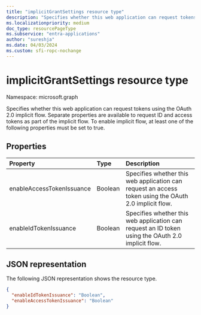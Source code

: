 ```yaml
---
title: "implicitGrantSettings resource type"
description: "Specifies whether this web application can request tokens using the OAuth 2.0 implicit flow. Separate properties are available to request ID and access tokens as part of the implicit flow. To enable implicit flow, at least one of the following properties must be set to true."
ms.localizationpriority: medium
doc_type: resourcePageType
ms.subservice: "entra-applications"
author: "sureshja"
ms.date: 04/03/2024
ms.custom: sfi-ropc-nochange
---
```


# implicitGrantSettings resource type

Namespace: microsoft.graph

Specifies whether this web application can request tokens using the OAuth 2.0 implicit flow. Separate properties are available to request ID and access tokens as part of the implicit flow. To enable implicit flow, at least one of the following properties must be set to true.

## Properties

| Property | Type | Description |
|:---------|:-----|:------------|
|enableAccessTokenIssuance| Boolean | Specifies whether this web application can request an access token using the OAuth 2.0 implicit flow.|
|enableIdTokenIssuance| Boolean | Specifies whether this web application can request an ID token using the OAuth 2.0 implicit flow.|

## JSON representation
The following JSON representation shows the resource type.
<!-- {
  "blockType": "resource",
  "keyProperty": "id",
  "@odata.type": "microsoft.graph.implicitGrantSettings"
}-->
```json
{
  "enableIdTokenIssuance": "Boolean",
  "enableAccessTokenIssuance": "Boolean"
}

```

